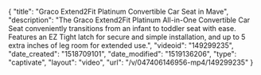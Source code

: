 {
    "title": "Graco Extend2Fit Platinum Convertible Car Seat in Mave",
    "description": "The Graco Extend2Fit Platinum All-in-One Convertible Car Seat conveniently transitions from an infant to toddler seat with ease. Features an EZ Tight latch for secure and simple installation, and up to 5 extra inches of leg room for extended use.",
    "videoid": "149299235",
    "date_created": "1518709101",
    "date_modified": "1519136206",
    "type": "captivate",
    "layout": "video",
    "url": "\/v\/047406146956-mp4\/149299235"
}